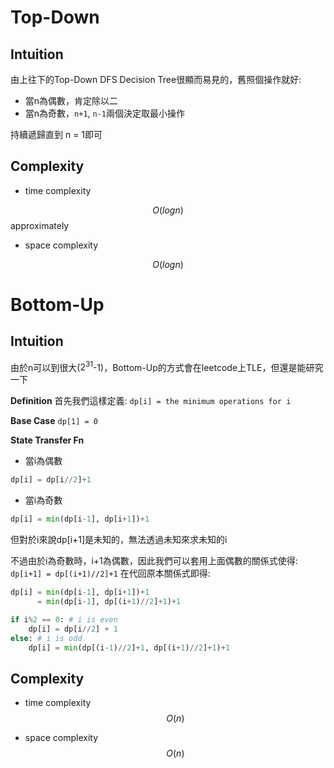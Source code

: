 # Top-Down

## Intuition

由上往下的Top-Down DFS Decision Tree很顯而易見的，舊照個操作就好:
- 當n為偶數，肯定除以二
- 當n為奇數，`n+1`, `n-1`兩個決定取最小操作

持續遞歸直到 n = 1即可

## Complexity

- time complexity

$$O(logn)$$ approximately

- space complexity

$$O(logn)$$


# Bottom-Up

## Intuition

由於n可以到很大($2^31$-1)，Bottom-Up的方式會在leetcode上TLE，但還是能研究一下

**Definition**
首先我們這樣定義:
`dp[i] = the minimum operations for i`

**Base Case**
`dp[1] = 0`

**State Transfer Fn**

- 當i為偶數
```py
dp[i] = dp[i//2]+1
```

- 當i為奇數
```py
dp[i] = min(dp[i-1], dp[i+1])+1
```

但對於i來說dp[i+1]是未知的，無法透過未知來求未知的i

不過由於i為奇數時，i+1為偶數，因此我們可以套用上面偶數的關係式使得:
`dp[i+1] = dp[(i+1)//2]+1`
在代回原本關係式即得:

```py
dp[i] = min(dp[i-1], dp[i+1])+1
      = min(dp[i-1], dp[(i+1)//2]+1)+1
```

```py
if i%2 == 0: # i is even
    dp[i] = dp[i//2] + 1
else: # i is odd
    dp[i] = min(dp[(i-1)//2]+1, dp[(i+1)//2]+1)+1
```

## Complexity

- time complexity
$$O(n)$$

- space complexity
$$O(n)$$